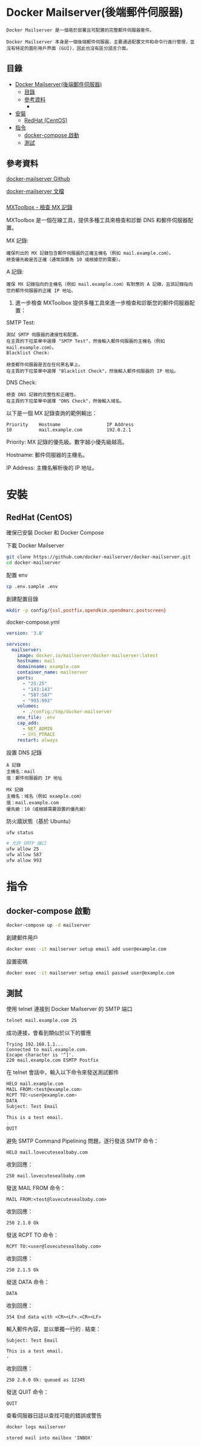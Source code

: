 # Docker Mailserver(後端郵件伺服器)

```
Docker Mailserver 是一個易於部署且可配置的完整郵件伺服器套件。

Docker Mailserver 本身是一個後端郵件伺服器，主要通過配置文件和命令行進行管理，並沒有特定的圖形用戶界面 (GUI)，因此也沒有區分語言介面。
```

## 目錄

- [Docker Mailserver(後端郵件伺服器)](#docker-mailserver後端郵件伺服器)
  - [目錄](#目錄)
  - [參考資料](#參考資料)
    - [](#)
- [安裝](#安裝)
  - [RedHat (CentOS)](#redhat-centos)
- [指令](#指令)
  - [docker-compose 啟動](#docker-compose-啟動)
  - [測試](#測試)

## 參考資料

[docker-mailserver Github](https://github.com/docker-mailserver/docker-mailserver)

[docker-mailserver 文檔](https://docker-mailserver.github.io/docker-mailserver/latest/)

###

[MXToolbox - 檢查 MX 記錄](https://mxtoolbox.com/)

MXToolbox 是一個在線工具，提供多種工具來檢查和診斷 DNS 和郵件伺服器配置。

MX 記錄:

    確保列出的 MX 記錄包含郵件伺服器的正確主機名（例如 mail.example.com）。
    檢查優先級是否正確（通常設置為 10 或根據您的需要）。

A 記錄:

    確保 MX 記錄指向的主機名（例如 mail.example.com）有對應的 A 記錄，且該記錄指向您的郵件伺服器的正確 IP 地址。
1. 進一步檢查
MXToolbox 提供多種工具來進一步檢查和診斷您的郵件伺服器配置：

SMTP Test:

    測試 SMTP 伺服器的連接性和配置。
    在主頁的下拉菜單中選擇 "SMTP Test"，然後輸入郵件伺服器的主機名（例如 mail.example.com）。
    Blacklist Check:

    檢查郵件伺服器是否在任何黑名單上。
    在主頁的下拉菜單中選擇 "Blacklist Check"，然後輸入郵件伺服器的 IP 地址。

DNS Check:

    檢查 DNS 記錄的完整性和正確性。
    在主頁的下拉菜單中選擇 "DNS Check"，然後輸入域名。

以下是一個 MX 記錄查詢的範例輸出：

```
Priority    Hostname                 IP Address
10          mail.example.com         192.0.2.1
```

Priority: MX 記錄的優先級。數字越小優先級越高。

Hostname: 郵件伺服器的主機名。

IP Address: 主機名解析後的 IP 地址。

# 安裝

## RedHat (CentOS)

確保已安裝 Docker 和 Docker Compose

下載 Docker Mailserver

```bash
git clone https://github.com/docker-mailserver/docker-mailserver.git
cd docker-mailserver
```

配置 env

```bash
cp .env.sample .env
```

創建配置目錄

```bash
mkdir -p config/{ssl,postfix,opendkim,opendmarc,postscreen}
```

docker-compose.yml

```yml
version: '3.8'

services:
  mailserver:
    image: docker.io/mailserver/docker-mailserver:latest
    hostname: mail
    domainname: example.com
    container_name: mailserver
    ports:
      - "25:25"
      - "143:143"
      - "587:587"
      - "993:993"
    volumes:
      - ./config:/tmp/docker-mailserver
    env_file: .env
    cap_add:
      - NET_ADMIN
      - SYS_PTRACE
    restart: always
```

設置 DNS 記錄

```
A 記錄
主機名：mail
值：郵件伺服器的 IP 地址

MX 記錄
主機名：域名（例如 example.com）
值：mail.example.com
優先級：10（或根據需要設置的優先級）
```

防火牆狀態（基於 Ubuntu）

```bash
ufw status

# 允許 SMTP 端口
ufw allow 25
ufw allow 587
ufw allow 993
```

# 指令

## docker-compose 啟動

```bash
docker-compose up -d mailserver
```

創建郵件用戶

```bash
docker exec -it mailserver setup email add user@example.com
```

設置密碼

```bash
docker exec -it mailserver setup email passwd user@example.com
```

## 測試

使用 telnet 連接到 Docker Mailserver 的 SMTP 端口

```bash
telnet mail.example.com 25
```

成功連接，會看到類似於以下的響應

```
Trying 192.168.1.1...
Connected to mail.example.com.
Escape character is '^]'.
220 mail.example.com ESMTP Postfix
```

在 telnet 會話中，輸入以下命令來發送測試郵件

```bash
HELO mail.example.com
MAIL FROM:<test@example.com>
RCPT TO:<user@example.com>
DATA
Subject: Test Email

This is a test email.
.
QUIT
```

避免 SMTP Command Pipelining 問題，逐行發送 SMTP 命令：

```
HELO mail.lovecutesealbaby.com
```

收到回應：

```
250 mail.lovecutesealbaby.com
```

發送 MAIL FROM 命令：

```
MAIL FROM:<test@lovecutesealbaby.com>
```

收到回應：

```
250 2.1.0 Ok
```

發送 RCPT TO 命令：

```
RCPT TO:<user@lovecutesealbaby.com>
```

收到回應：

```
250 2.1.5 Ok
```

發送 DATA 命令：

```
DATA
```

收到回應：

```
354 End data with <CR><LF>.<CR><LF>
```

輸入郵件內容，並以單獨一行的 . 結束：

```
Subject: Test Email

This is a test email.
.
```

收到回應：

```
250 2.0.0 Ok: queued as 12345
```

發送 QUIT 命令：

```
QUIT
```

查看伺服器日誌以查找可能的錯誤或警告

```bash
docker logs mailserver
```

```
stored mail into mailbox 'INBOX'
```
